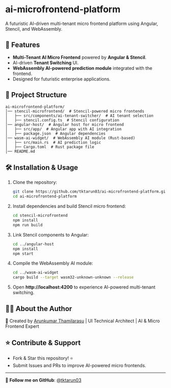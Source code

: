 # ai-microfrontend-platform

A futuristic AI-driven multi-tenant micro frontend platform using Angular, Stencil, and WebAssembly.

## 🚀 Features
- **Multi-Tenant AI Micro Frontend** powered by **Angular & Stencil**.
- AI-driven **Tenant Switching** UI.
- **WebAssembly AI-powered prediction module** integrated with the frontend.
- Designed for futuristic enterprise applications.

## 📂 Project Structure
```
ai-microfrontend-platform/
│── stencil-microfrontend/  # Stencil-powered micro frontends
│   ├── src/components/ai-tenant-switcher/  # AI tenant selection
│   ├── stencil.config.ts  # Stencil configuration
│── angular-host/  # Angular host for micro frontend
│   ├── src/app/  # Angular app with AI integration
│   ├── package.json  # Angular dependencies
│── wasm-ai-widget/  # WebAssembly AI module (Rust-based)
│   ├── src/main.rs  # AI prediction logic
│   ├── Cargo.toml  # Rust package file
│── README.md
```

## 🛠 Installation & Usage

1. Clone the repository:
   ```bash
   git clone https://github.com/tktarun03/ai-microfrontend-platform.git
   cd ai-microfrontend-platform
   ```

2. Install dependencies and build Stencil micro frontend:
   ```bash
   cd stencil-microfrontend
   npm install
   npm run build
   ```

3. Link Stencil components to Angular:
   ```bash
   cd ../angular-host
   npm install
   npm start
   ```

4. Compile the WebAssembly AI module:
   ```bash
   cd ../wasm-ai-widget
   cargo build --target wasm32-unknown-unknown --release
   ```

5. Open **http://localhost:4200** to experience AI-powered multi-tenant switching.

## 👨‍💻 About the Author

🚀 Created by [Arunkumar Thamilarasu](https://github.com/tktarun03) | UI Technical Architect | AI & Micro Frontend Expert

## ⭐ Contribute & Support
- Fork & Star this repository! ⭐
- Submit Issues and PRs to improve AI-powered micro frontends.

---
🎯 **Follow me on GitHub**: [@tktarun03](https://github.com/tktarun03)
